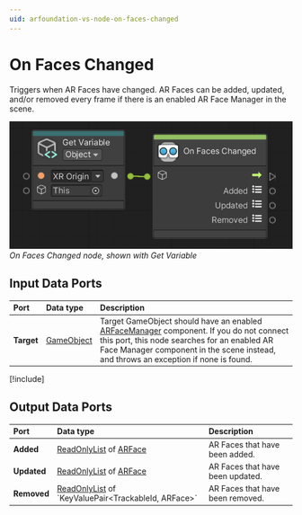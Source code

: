 ```yaml
---
uid: arfoundation-vs-node-on-faces-changed
---
```

# On Faces Changed

Triggers when AR Faces have changed. AR Faces can be added, updated, and/or removed every frame if there is an enabled AR Face Manager in the scene.

![On Faces Changed](../../images/visual-scripting/vs-on-faces-changed.png)<br/>*On Faces Changed node, shown with Get Variable*

## Input Data Ports

| Port | Data type | Description |
| :--- | :-------- | :---------- |
| **Target** | [GameObject](xref:UnityEngine.GameObject) | Target GameObject should have an enabled [ARFaceManager](xref:arfoundation-face-tracking#ar-face-manager-component) component. If you do not connect this port, this node searches for an enabled AR Face Manager component in the scene instead, and throws an exception if none is found. |

[!include[](snippets/get-variable-tip.md)]

## Output Data Ports

| Port | Data type | Description |
| :--- | :-------- | :---------- |
| **Added** | [ReadOnlyList](xref:Unity.XR.CoreUtils.Collections.ReadOnlyList`1) of [ARFace](xref:UnityEngine.XR.ARFoundation.ARFace) | AR Faces that have been added. |
| **Updated** | [ReadOnlyList](xref:Unity.XR.CoreUtils.Collections.ReadOnlyList`1) of [ARFace](xref:UnityEngine.XR.ARFoundation.ARFace) | AR Faces that have been updated. |
| **Removed** | [ReadOnlyList](xref:Unity.XR.CoreUtils.Collections.ReadOnlyList`1) of `KeyValuePair<TrackableId, ARFace>` | AR Faces that have been removed. |
